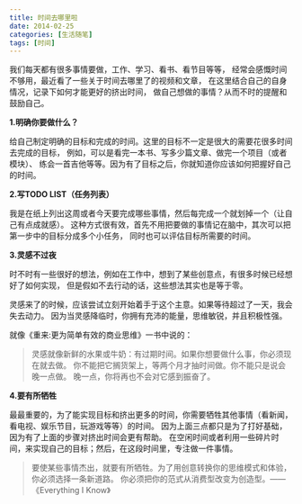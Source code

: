```yaml
---
title: 时间去哪里啦
date: 2014-02-25
categories: [生活随笔]
tags: [时间]
---
```


我们每天都有很多事情要做，工作、学习、看书、看节目等等，
经常会感慨时间不够用，最近看了一些关于时间去哪里了的视频和文章，
在这里结合自己的自身情况，记录下如何才能更好的挤出时间，
做自己想做的事情？从而不时的提醒和鼓励自己。

**1.明确你要做什么？**

给自己制定明确的目标和完成的时间。这里的目标不一定是很大的需要花很多时间去完成的目标，
例如，可以是看完一本书、写多少篇文章、做完一个项目（或者模块）、
练会一首吉他等等。因为有了目标之后，你就知道你应该如何把握好自己的时间。

**2.写TODO LIST（任务列表）**

我是在纸上列出这周或者今天要完成哪些事情，然后每完成一个就划掉一个（让自己有点成就感）。
这种方式很有效，首先不用把要做的事情记在脑中，其次可以把第一步中的目标分成多个小任务，
同时也可以评估目标所需要的时间。

**3.灵感不过夜**

时不时有一些很好的想法，例如在工作中，想到了某些创意点，有很多时候已经想好了如何实现，
但是假如不去行动的话，这些想法其实也是等于零。

灵感来了的时候，应该尝试立刻开始着手于这个主意。如果等待超过了一天，我会失去动力。
因为当灵感降临时，你拥有充沛的能量，思维敏锐，并且积极性强。

就像《重来:更为简单有效的商业思维》一书中说的：

> 灵感就像新鲜的水果或牛奶：有过期时间。如果你想要做什么事，你必须现在就去做。
> 你不能把它搁货架上，等两个月才抽时间做。你不能只是说会晚一点做。
> 晚一点，你将再也不会对它感到振奋了。

**4.要有所牺牲**

最最重要的，为了能实现目标和挤出更多的时间，你需要牺牲其他事情（看新闻，看电视、娱乐节目，玩游戏等等）的时间。
因为上面三点都只是为了打好基础，因为有了上面的步骤对挤出时间会更有帮助。
在空闲时间或者利用一些碎片时间，来实现自己的目标；然后，在这段时间里，专注做一件事情。

> 要使某些事情杰出，就要有所牺牲。为了用创意转换你的思维模式和体验，你必须选择一条新道路。
> 你必须把你的范式从消费型改变为创造型。——《Everything I Know》

